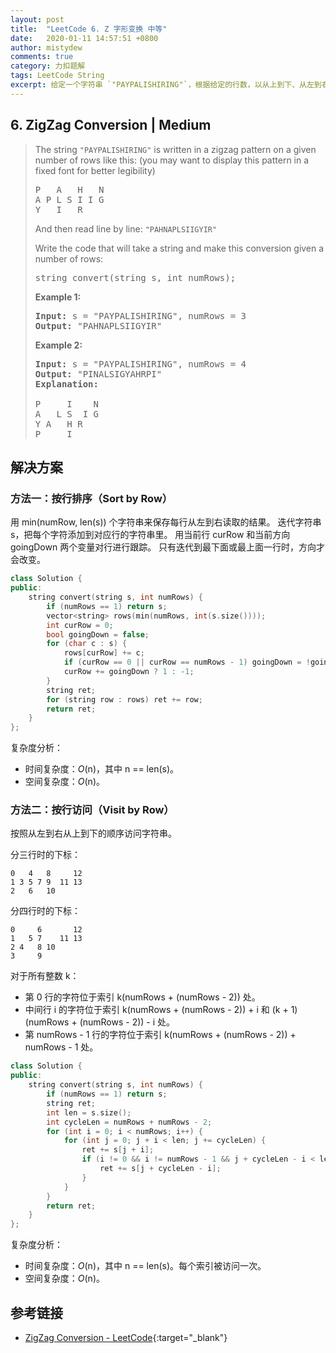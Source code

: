 ```yaml
---
layout: post
title:  "LeetCode 6. Z 字形变换 中等"
date:   2020-01-11 14:57:51 +0800
author: mistydew
comments: true
category: 力扣题解
tags: LeetCode String
excerpt: 给定一个字符串 `"PAYPALISHIRING"`，根据给定的行数，以从上到下、从左到右的 Z 字形排列，再以从左到右、从上到下的顺序读取，产生一个新字符串并返回。
---
```

## 6. ZigZag Conversion | Medium

> The string `"PAYPALISHIRING"` is written in a zigzag pattern on a given number of rows like this: (you may want to display this pattern in a fixed font for better legibility)
> 
> <pre>
> P   A   H   N
> A P L S I I G
> Y   I   R
> </pre>
> 
> And then read line by line: `"PAHNAPLSIIGYIR"`
> 
> Write the code that will take a string and make this conversion given a number of rows:
> 
> <pre>
> string convert(string s, int numRows);
> </pre>
> 
> **Example 1:**
> 
> <pre>
> <strong>Input:</strong> s = "PAYPALISHIRING", numRows = 3
> <strong>Output:</strong> "PAHNAPLSIIGYIR"
> </pre>
> 
> **Example 2:**
> 
> <pre>
> <strong>Input:</strong> s = "PAYPALISHIRING", numRows = 4
> <strong>Output:</strong> "PINALSIGYAHRPI"
> <strong>Explanation:</strong>
> 
> P     I    N
> A   L S  I G
> Y A   H R
> P     I
> </pre>

## 解决方案

### 方法一：按行排序（Sort by Row）

用 min(numRow, len(s)) 个字符串来保存每行从左到右读取的结果。
迭代字符串 s，把每个字符添加到对应行的字符串里。
用当前行 curRow 和当前方向 goingDown 两个变量对行进行跟踪。
只有迭代到最下面或最上面一行时，方向才会改变。

```cpp
class Solution {
public:
    string convert(string s, int numRows) {
        if (numRows == 1) return s;
        vector<string> rows(min(numRows, int(s.size())));
        int curRow = 0;
        bool goingDown = false;
        for (char c : s) {
            rows[curRow] += c;
            if (curRow == 0 || curRow == numRows - 1) goingDown = !goingDown;
            curRow += goingDown ? 1 : -1;
        }
        string ret;
        for (string row : rows) ret += row;
        return ret;
    }
};
```

复杂度分析：
* 时间复杂度：_O_(n)，其中 n == len(s)。
* 空间复杂度：_O_(n)。

### 方法二：按行访问（Visit by Row）

按照从左到右从上到下的顺序访问字符串。

分三行时的下标：
```
0   4   8     12
1 3 5 7 9  11 13
2   6   10
```

分四行时的下标：
```
0     6       12
1   5 7    11 13
2 4   8 10
3     9
```

对于所有整数 k：
* 第 0 行的字符位于索引 k(numRows + (numRows - 2)) 处。
* 中间行 i 的字符位于索引 k(numRows + (numRows - 2)) + i 和 (k + 1)(numRows + (numRows - 2)) - i 处。
* 第 numRows - 1 行的字符位于索引 k(numRows + (numRows - 2)) + numRows - 1 处。

```cpp
class Solution {
public:
    string convert(string s, int numRows) {
        if (numRows == 1) return s;
        string ret;
        int len = s.size();
        int cycleLen = numRows + numRows - 2;
        for (int i = 0; i < numRows; i++) {
            for (int j = 0; j + i < len; j += cycleLen) {
                ret += s[j + i];
                if (i != 0 && i != numRows - 1 && j + cycleLen - i < len) {
                    ret += s[j + cycleLen - i];
                }
            }
        }
        return ret;
    }
};
```

复杂度分析：
* 时间复杂度：_O_(n)，其中 n == len(s)。每个索引被访问一次。
* 空间复杂度：_O_(n)。

## 参考链接

* [ZigZag Conversion - LeetCode](https://leetcode.com/problems/zigzag-conversion/){:target="_blank"}

